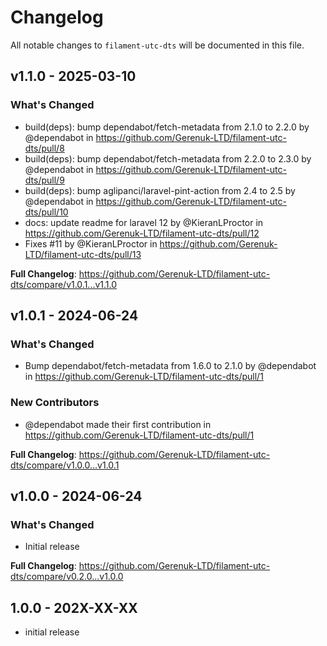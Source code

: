 # Changelog

All notable changes to `filament-utc-dts` will be documented in this file.

## v1.1.0 - 2025-03-10

### What's Changed

* build(deps): bump dependabot/fetch-metadata from 2.1.0 to 2.2.0 by @dependabot in https://github.com/Gerenuk-LTD/filament-utc-dts/pull/8
* build(deps): bump dependabot/fetch-metadata from 2.2.0 to 2.3.0 by @dependabot in https://github.com/Gerenuk-LTD/filament-utc-dts/pull/9
* build(deps): bump aglipanci/laravel-pint-action from 2.4 to 2.5 by @dependabot in https://github.com/Gerenuk-LTD/filament-utc-dts/pull/10
* docs: update readme for laravel 12 by @KieranLProctor in https://github.com/Gerenuk-LTD/filament-utc-dts/pull/12
* Fixes #11 by @KieranLProctor in https://github.com/Gerenuk-LTD/filament-utc-dts/pull/13

**Full Changelog**: https://github.com/Gerenuk-LTD/filament-utc-dts/compare/v1.0.1...v1.1.0

## v1.0.1 - 2024-06-24

### What's Changed

* Bump dependabot/fetch-metadata from 1.6.0 to 2.1.0 by @dependabot in https://github.com/Gerenuk-LTD/filament-utc-dts/pull/1

### New Contributors

* @dependabot made their first contribution in https://github.com/Gerenuk-LTD/filament-utc-dts/pull/1

**Full Changelog**: https://github.com/Gerenuk-LTD/filament-utc-dts/compare/v1.0.0...v1.0.1

## v1.0.0 - 2024-06-24

### What's Changed

* Initial release

**Full Changelog**: https://github.com/Gerenuk-LTD/filament-utc-dts/compare/v0.2.0...v1.0.0

## 1.0.0 - 202X-XX-XX

- initial release
